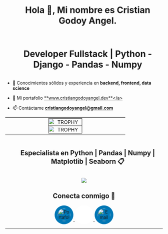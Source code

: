 



<div id="user-content-toc">
  <ul align="center">
    <summary><h1 style="display: inline-block">Hola 👋, Mi nombre es Cristian Godoy Angel. </h1></summary>
  </ul>
</div>




<div id="user-content-toc">
  <ul align="center">
    <summary><h1 style="display: inline-block"> Developer Fullstack | Python - Django - Pandas - Numpy</h1></summary>
  </ul>
</div>



- 🔭 Conocimientos sólidos y experiencia en  **backend, frontend, data science**

- 🧾 Mi portafolio <a href="https://www.cristiangodoyangel.dev/" target="_blank">**www.cristiangodoyangel.dev**</a>


<!-- 🎥 Creo contenido para que juntos aprendamos mas de programación   [Canal de Youtube](https://www.youtube.com/@PastorCode)-->

- 📫 Contáctame **cristiangodoyangel@gmail.com**






<p align="center">

<table align="center">
<tr border="none">
<td width="50%" align="center">


  
<a href="" title="Stats">
      <img align="center" width=54% src="https://github-readme-stats.vercel.app/api?username=cristiangodoyangel&theme=vue-dark&show_icons=true&hide_border=true&count_private=true" alt="TROPHY" />
    </a>



<a href="" title="Stats">
      <img align="center" width=54% src="https://github-readme-stats.vercel.app/api/top-langs/?username=cristiangodoyangel&theme=blueberry&show_icons=true&hide_border=true&layout=compact" alt="TROPHY" />
    </a>
  
  </td>
</tr>
</table>



</p>        




<div id="user-content-toc">
  <ul align="center">
    <summary><h2 style="display: inline-block">Especialista en Python | Pandas | Numpy | Matplotlib | Seaborn 📋 </h2></summary>
  </ul>
</div>

<p align="center">
  <a href="https://go-skill-icons.vercel.app/">
    <img
      src="https://go-skill-icons.vercel.app/api/icons?i=python,pandas,numpy,matplotlib,seaborn"
    />
  </a>
</p>



<h2 align="center">Conecta conmigo 🤝</h2>

<p align="center">
  <a href="https://www.cristiangodoyangel.dev/" target="_blank">
    <img src="https://img.icons8.com/ios-filled/50/ffffff/domain.png" alt="Portafolio" width="40" height="40" style="background-color:#0077b5; border-radius:50%; padding:10px;" />
  </a>
  <a href="https://www.linkedin.com/in/cristiangodoyangel/" target="_blank">
    <img src="https://cdn.jsdelivr.net/gh/devicons/devicon/icons/linkedin/linkedin-original.svg" alt="LinkedIn" width="40" height="40" style="background-color:#0077b5; border-radius:50%; padding:10px; filter: brightness(0) invert(1);" />
  </a>
  <a href="mailto:cristiangodoyangel@gmail.com" target="_blank">
    <img src="https://img.icons8.com/ios-filled/50/ffffff/new-post.png" alt="Email" width="40" height="40" style="background-color:#0077b5; border-radius:50%; padding:10px;" />
  </a>
</p>




----------------------------------------------------------------------
